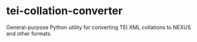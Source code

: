 # tei-collation-converter
General-purpose Python utility for converting TEI XML collations to NEXUS and other formats.
